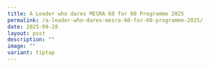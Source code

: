 ```yaml
---
title: A Leader who dares MESRA 60 for 60 Programme 2025
permalink: /a-leader-who-dares-mesra-60-for-60-programme-2025/
date: 2025-09-28
layout: post
description: ""
image: ""
variant: tiptap
---
```

